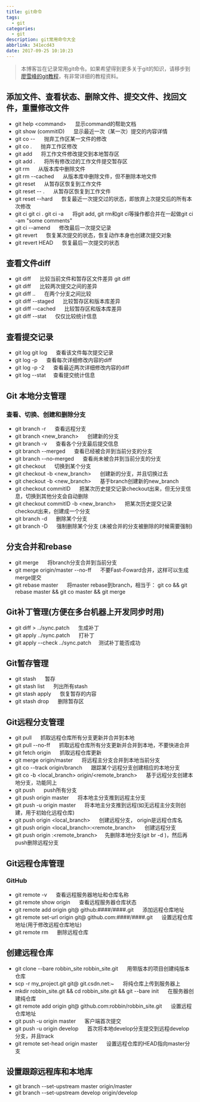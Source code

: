 ```yaml
---
title: git命令
tags:
  - git
categories:
  - git
description: git常用命令大全
abbrlink: 341ecd43
date: 2017-09-25 10:10:23
---
```

>本博客旨在记录常用git命令。如果希望得到更多关于git的知识，请移步到[廖雪峰的git教程](https://www.liaoxuefeng.com/wiki/0013739516305929606dd18361248578c67b8067c8c017b000)，有非常详细的教程资料。

## 添加文件、查看状态、删除文件、提交文件、找回文件，重置修改文件

+ git help &lt;command&gt; &nbsp;&nbsp;&nbsp;&nbsp; 显示command的帮助文档
+ git show (commitID) &nbsp;&nbsp;&nbsp;&nbsp; 显示最近一次（某一次）提交的内容详情
+ git co -- <file> &nbsp;&nbsp;&nbsp;&nbsp; 抛弃工作区某一文件的修改
+ git co . &nbsp;&nbsp;&nbsp;&nbsp; 抛弃工作区修改
+ git add <file> &nbsp;&nbsp;&nbsp;&nbsp; 将工作文件修改提交到本地暂存区
+ git add . &nbsp;&nbsp;&nbsp;&nbsp; 将所有修改过的工作文件提交暂存区
+ git rm <file> &nbsp;&nbsp;&nbsp;&nbsp; 从版本库中删除文件
+ git rm <file> --cached &nbsp;&nbsp;&nbsp;&nbsp; 从版本库中删除文件，但不删除本地文件
+ git reset <file> &nbsp;&nbsp;&nbsp;&nbsp; 从暂存区恢复到工作文件
+ git reset -- . &nbsp;&nbsp;&nbsp;&nbsp; 从暂存区恢复到工作文件
+ git reset --hard &nbsp;&nbsp;&nbsp;&nbsp; 恢复最近一次提交过的状态，即放弃上次提交后的所有本次修改
+ git ci <file> git ci . git ci -a &nbsp;&nbsp;&nbsp;&nbsp; 将git add, git rm和git ci等操作都合并在一起做git ci -am "some comments"
+ git ci --amend &nbsp;&nbsp;&nbsp;&nbsp; 修改最后一次提交记录
+ git revert <commitID> &nbsp;&nbsp;&nbsp;&nbsp; 恢复某次提交的状态，恢复动作本身也创建次提交对象
+ git revert HEAD &nbsp;&nbsp;&nbsp;&nbsp; 恢复最后一次提交的状态

## 查看文件diff

+ git diff <file> &nbsp;&nbsp;&nbsp;&nbsp; 比较当前文件和暂存区文件差异 git diff
+ git diff <id1><id2> &nbsp;&nbsp;&nbsp;&nbsp; 比较两次提交之间的差异
+ git diff <branch1>..<branch2> &nbsp;&nbsp;&nbsp;&nbsp; 在两个分支之间比较
+ git diff --staged &nbsp;&nbsp;&nbsp;&nbsp; 比较暂存区和版本库差异
+ git diff --cached &nbsp;&nbsp;&nbsp;&nbsp; 比较暂存区和版本库差异
+ git diff --stat &nbsp;&nbsp;&nbsp;&nbsp; 仅仅比较统计信息

## 查看提交记录

+ git log git log <file> &nbsp;&nbsp;&nbsp;&nbsp; 查看该文件每次提交记录
+ git log -p <file> &nbsp;&nbsp;&nbsp;&nbsp; 查看每次详细修改内容的diff
+ git log -p -2 &nbsp;&nbsp;&nbsp;&nbsp; 查看最近两次详细修改内容的diff
+ git log --stat &nbsp;&nbsp;&nbsp;&nbsp;查看提交统计信息

## Git 本地分支管理

### 查看、切换、创建和删除分支

+ git branch -r &nbsp;&nbsp;&nbsp;&nbsp; 查看远程分支
+ git branch <new_branch> &nbsp;&nbsp;&nbsp;&nbsp; 创建新的分支
+ git branch -v &nbsp;&nbsp;&nbsp;&nbsp; 查看各个分支最后提交信息
+ git branch --merged &nbsp;&nbsp;&nbsp;&nbsp; 查看已经被合并到当前分支的分支
+ git branch --no-merged &nbsp;&nbsp;&nbsp;&nbsp; 查看尚未被合并到当前分支的分支
+ git checkout <branch> &nbsp;&nbsp;&nbsp;&nbsp; 切换到某个分支
+ git checkout -b <new_branch> &nbsp;&nbsp;&nbsp;&nbsp; 创建新的分支，并且切换过去
+ git checkout -b <new_branch> <branch> &nbsp;&nbsp;&nbsp;&nbsp; 基于branch创建新的new_branch
+ git checkout commitID &nbsp;&nbsp;&nbsp;&nbsp; 把某次历史提交记录checkout出来，但无分支信息，切换到其他分支会自动删除
+ git checkout commitID -b <new_branch> &nbsp;&nbsp;&nbsp;&nbsp; 把某次历史提交记录checkout出来，创建成一个分支
+ git branch -d <branch> &nbsp;&nbsp;&nbsp;&nbsp; 删除某个分支
+ git branch -D <branch> &nbsp;&nbsp;&nbsp;&nbsp; 强制删除某个分支 (未被合并的分支被删除的时候需要强制)

## 分支合并和rebase

+ git merge <branch> &nbsp;&nbsp;&nbsp;&nbsp; 将branch分支合并到当前分支
+ git merge origin/master --no-ff &nbsp;&nbsp;&nbsp;&nbsp; 不要Fast-Foward合并，这样可以生成merge提交
+ git rebase master <branch> &nbsp;&nbsp;&nbsp;&nbsp; 将master rebase到branch，相当于： git co <branch> && git rebase master && git co master && git merge <branch>

## Git补丁管理(方便在多台机器上开发同步时用)

+ git diff > ../sync.patch &nbsp;&nbsp;&nbsp;&nbsp; 生成补丁
+ git apply ../sync.patch &nbsp;&nbsp;&nbsp;&nbsp; 打补丁
+ git apply --check ../sync.patch &nbsp;&nbsp;&nbsp;&nbsp;测试补丁能否成功

## Git暂存管理

+ git stash &nbsp;&nbsp;&nbsp;&nbsp; 暂存
+ git stash list &nbsp;&nbsp;&nbsp;&nbsp; 列出所有stash
+ git stash apply &nbsp;&nbsp;&nbsp;&nbsp; 恢复暂存的内容
+ git stash drop &nbsp;&nbsp;&nbsp;&nbsp; 删除暂存区

## Git远程分支管理

+ git pull &nbsp;&nbsp;&nbsp;&nbsp; 抓取远程仓库所有分支更新并合并到本地
+ git pull --no-ff &nbsp;&nbsp;&nbsp;&nbsp; 抓取远程仓库所有分支更新并合并到本地，不要快进合并
+ git fetch origin &nbsp;&nbsp;&nbsp;&nbsp; 抓取远程仓库更新
+ git merge origin/master &nbsp;&nbsp;&nbsp;&nbsp; 将远程主分支合并到本地当前分支
+ git co --track origin/branch &nbsp;&nbsp;&nbsp;&nbsp; 跟踪某个远程分支创建相应的本地分支
+ git co -b <local_branch> origin/<remote_branch> &nbsp;&nbsp;&nbsp;&nbsp; 基于远程分支创建本地分支，功能同上
+ git push &nbsp;&nbsp;&nbsp;&nbsp; push所有分支
+ git push origin master &nbsp;&nbsp;&nbsp;&nbsp; 将本地主分支推到远程主分支
+ git push -u origin master &nbsp;&nbsp;&nbsp;&nbsp; 将本地主分支推到远程(如无远程主分支则创建，用于初始化远程仓库)
+ git push origin <local_branch> &nbsp;&nbsp;&nbsp;&nbsp; 创建远程分支， origin是远程仓库名
+ git push origin <local_branch>:<remote_branch> &nbsp;&nbsp;&nbsp;&nbsp; 创建远程分支
+ git push origin :<remote_branch> &nbsp;&nbsp;&nbsp;&nbsp;先删除本地分支(git br -d <branch>)，然后再push删除远程分支

## Git远程仓库管理

### GitHub

+ git remote -v &nbsp;&nbsp;&nbsp;&nbsp; 查看远程服务器地址和仓库名称
+ git remote show origin &nbsp;&nbsp;&nbsp;&nbsp; 查看远程服务器仓库状态
+ git remote add origin git@ github:####/####.git &nbsp;&nbsp;&nbsp;&nbsp; 添加远程仓库地址
+ git remote set-url origin git@ github.com:####/####.git &nbsp;&nbsp;&nbsp;&nbsp; 设置远程仓库地址(用于修改远程仓库地址)
+ git remote rm <repository> &nbsp;&nbsp;&nbsp;&nbsp; 删除远程仓库

## 创建远程仓库

+ git clone --bare robbin_site robbin_site.git &nbsp;&nbsp;&nbsp;&nbsp; 用带版本的项目创建纯版本仓库
+ scp -r my_project.git git@ git.csdn.net:~ &nbsp;&nbsp;&nbsp;&nbsp; 将纯仓库上传到服务器上
+ mkdir robbin_site.git && cd robbin_site.git && git --bare init &nbsp;&nbsp;&nbsp;&nbsp; 在服务器创建纯仓库
+ git remote add origin git@ github.com:robbin/robbin_site.git &nbsp;&nbsp;&nbsp;&nbsp; 设置远程仓库地址
+ git push -u origin master &nbsp;&nbsp;&nbsp;&nbsp; 客户端首次提交
+ git push -u origin develop &nbsp;&nbsp;&nbsp;&nbsp; 首次将本地develop分支提交到远程develop分支，并且track
+ git remote set-head origin master &nbsp;&nbsp;&nbsp;&nbsp; 设置远程仓库的HEAD指向master分支

## 设置跟踪远程库和本地库

+ git branch --set-upstream master origin/master
+ git branch --set-upstream develop origin/develop
